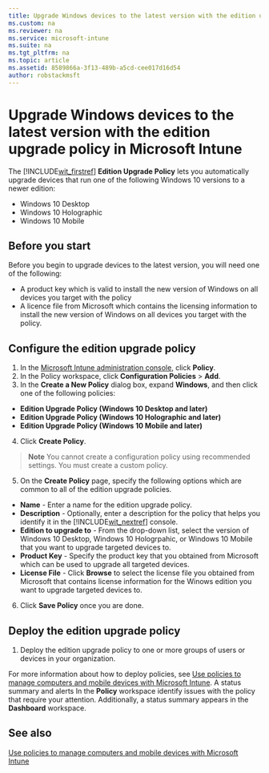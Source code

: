 ```yaml
---
title: Upgrade Windows devices to the latest version with the edition upgrade policy in Microsoft Intune
ms.custom: na
ms.reviewer: na
ms.service: microsoft-intune
ms.suite: na
ms.tgt_pltfrm: na
ms.topic: article
ms.assetid: 8589866a-3f13-489b-a5cd-cee017d16d54
author: robstackmsft
---
```

# Upgrade Windows devices to the latest version with the edition upgrade policy in Microsoft Intune
The [!INCLUDE[wit_firstref](/Token/wit_firstref.xml)] **Edition Upgrade Policy** lets you automatically upgrade devices that run one of the following Windows 10 versions to a newer edition:
* Windows 10 Desktop
* Windows 10 Holographic
* Windows 10 Mobile

## Before you start
Before you begin to upgrade devices to the latest version, you will need one of the following:
* A product key which is valid to install the new version of Windows on all devices you target with the policy
* A licence file from Microsoft which contains the licensing information to install the new version of Windows on all devices you target with the policy.

## Configure the edition upgrade policy

1. In the [Microsoft Intune administration console](https://manage.microsoft.com), click **Policy**.
2. In the Policy workspace, click **Configuration Policies** > **Add**.
3. In the **Create a New Policy** dialog box, expand **Windows**, and then click one of the following policies:
* **Edition Upgrade Policy (Windows 10 Desktop and later)**
* **Edition Upgrade Policy (Windows 10 Holographic and later)**
* **Edition Upgrade Policy (Windows 10 Mobile and later)**
4. Click **Create Policy**.
>**Note**
> You cannot create a configuration policy using recommended settings. You must create a custom policy. 
5. On the **Create Policy** page, specify the following options which are common to all of the edition upgrade policies.
* **Name** - Enter a name for the edition upgrade policy.
* **Description** - Optionally, enter a description for the policy that helps you identify it in the [!INCLUDE[wit_nextref](/Token/wit_nextref.xml)] console.
* **Edition to upgrade to** - From the drop-down list, select the version of Windows 10 Desktop, Windows 10 Hologrpahic, or Windows 10 Mobile that you want to upgrade targeted devices to.
* **Product Key** - Specify the product key that you obtained from Microsoft which can be used to upgrade all targeted devices.
* **License File** - Click **Browse** to select the license file you obtained from Microsoft that contains license information for the Winows edition you want to upgrade targeted devices to.
6. Click **Save Policy** once you are done.

## Deploy the edition upgrade policy

1. Deploy the edition upgrade policy to one or more groups of users or devices in your organization.

For more information about how to deploy policies, see [Use policies to manage computers and mobile devices with Microsoft Intune](Use-policies-to-manage-computers-and-mobile-devices-with-Microsoft-Intune.md).
A status summary and alerts In the **Policy** workspace identify issues with the policy that require your attention. Additionally, a status summary appears in the **Dashboard** workspace.

## See also
[Use policies to manage computers and mobile devices with Microsoft Intune](Use-policies-to-manage-computers-and-mobile-devices-with-Microsoft-Intune.md)